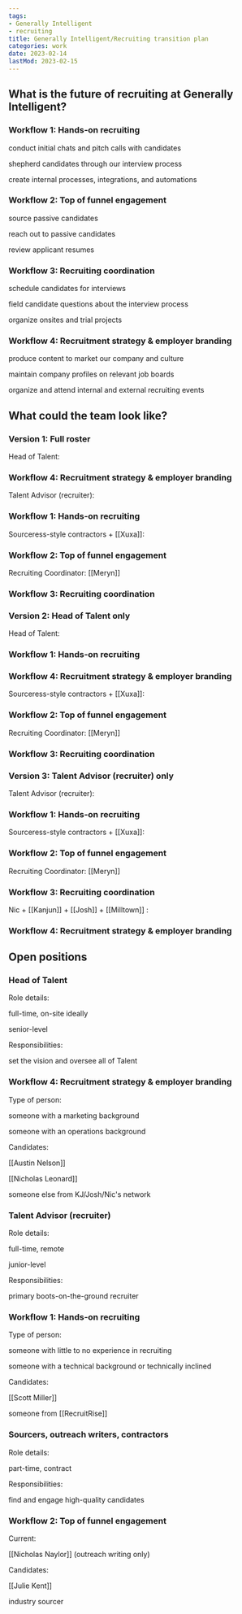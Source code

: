 ```yaml
---
tags:
- Generally Intelligent
- recruiting
title: Generally Intelligent/Recruiting transition plan
categories: work
date: 2023-02-14
lastMod: 2023-02-15
---
```

## What is the future of recruiting at Generally Intelligent?

### Workflow 1: Hands-on recruiting
conduct initial chats and pitch calls with candidates

shepherd candidates through our interview process

create internal processes, integrations, and automations

### Workflow 2: Top of funnel engagement
source passive candidates

reach out to passive candidates

review applicant resumes

### Workflow 3: Recruiting coordination
schedule candidates for interviews

field candidate questions about the interview process

organize onsites and trial projects

### Workflow 4: Recruitment strategy & employer branding
produce content to market our company and culture

maintain company profiles on relevant job boards

organize and attend internal and external recruiting events

## What could the team look like?

### Version 1: Full roster

Head of Talent:

### Workflow 4: Recruitment strategy & employer branding


Talent Advisor (recruiter):

### Workflow 1: Hands-on recruiting


Sourceress-style contractors + [[Xuxa]]:

### Workflow 2: Top of funnel engagement


Recruiting Coordinator: [[Meryn]]

### Workflow 3: Recruiting coordination


### Version 2: Head of Talent only

Head of Talent:

### Workflow 1: Hands-on recruiting


### Workflow 4: Recruitment strategy & employer branding


Sourceress-style contractors + [[Xuxa]]:

### Workflow 2: Top of funnel engagement


Recruiting Coordinator: [[Meryn]]

### Workflow 3: Recruiting coordination


### Version 3: Talent Advisor (recruiter) only

Talent Advisor (recruiter):

### Workflow 1: Hands-on recruiting


Sourceress-style contractors + [[Xuxa]]:

### Workflow 2: Top of funnel engagement


Recruiting Coordinator: [[Meryn]]

### Workflow 3: Recruiting coordination


Nic + [[Kanjun]] + [[Josh]] + [[Milltown]] :

### Workflow 4: Recruitment strategy & employer branding


## Open positions

### Head of Talent

Role details:

full-time, on-site ideally

senior-level

Responsibilities:

set the vision and oversee all of Talent

### Workflow 4: Recruitment strategy & employer branding


Type of person:

someone with a marketing background

someone with an operations background

Candidates:

[[Austin Nelson]]

[[Nicholas Leonard]]

someone else from KJ/Josh/Nic's network

### Talent Advisor (recruiter)

Role details:

full-time, remote

junior-level

Responsibilities:

primary boots-on-the-ground recruiter

### Workflow 1: Hands-on recruiting


Type of person:

someone with little to no experience in recruiting

someone with a technical background or technically inclined

Candidates:

[[Scott Miller]]

someone from [[RecruitRise]]

### Sourcers, outreach writers, contractors

Role details:

part-time, contract

Responsibilities:

find and engage high-quality candidates

### Workflow 2: Top of funnel engagement


Current:

[[Nicholas Naylor]] (outreach writing only)

Candidates:

[[Julie Kent]]

industry sourcer
